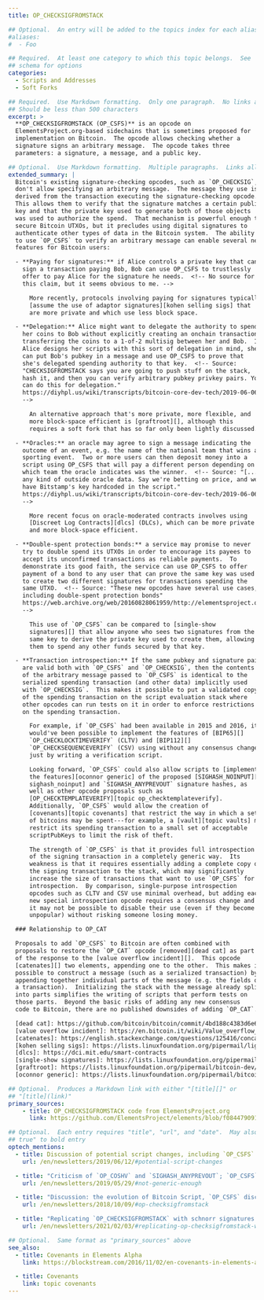 ```yaml
---
title: OP_CHECKSIGFROMSTACK

## Optional.  An entry will be added to the topics index for each alias
#aliases:
#  - Foo

## Required.  At least one category to which this topic belongs.  See
## schema for options
categories:
  - Scripts and Addresses
  - Soft Forks

## Required.  Use Markdown formatting.  Only one paragraph.  No links allowed.
## Should be less than 500 characters
excerpt: >
  **OP_CHECKSIGFROMSTACK (OP_CSFS)** is an opcode on
  ElementsProject.org-based sidechains that is sometimes proposed for
  implementation on Bitcoin.  The opcode allows checking whether a
  signature signs an arbitrary message.  The opcode takes three
  parameters: a signature, a message, and a public key.

## Optional.  Use Markdown formatting.  Multiple paragraphs.  Links allowed.
extended_summary: |
  Bitcoin's existing signature-checking opcodes, such as `OP_CHECKSIG`,
  don't allow specifying an arbitrary message.  The message they use is
  derived from the transaction executing the signature-checking opcode.
  This allows them to verify that the signature matches a certain public
  key and that the private key used to generate both of those objects
  was used to authorize the spend.  That mechanism is powerful enough to
  secure Bitcoin UTXOs, but it precludes using digital signatures to
  authenticate other types of data in the Bitcoin system.  The ability
  to use `OP_CSFS` to verify an arbitrary message can enable several new
  features for Bitcoin users:

  - **Paying for signatures:** if Alice controls a private key that can
    sign a transaction paying Bob, Bob can use OP_CSFS to trustlessly
    offer to pay Alice for the signature he needs.  <!-- No source for
    this claim, but it seems obvious to me. -->

      More recently, protocols involving paying for signatures typically
      [assume the use of adaptor signatures][kohen selling sigs] that
      are more private and which use less block space.

  - **Delegation:** Alice might want to delegate the authority to spend
    her coins to Bob without explicitly creating an onchain transaction
    transferring the coins to a 1-of-2 multisig between her and Bob.  If
    Alice designs her scripts with this sort of delegation in mind, she
    can put Bob's pubkey in a message and use OP_CSFS to prove that
    she's delegated spending authority to that key.  <!-- Source:
    "CHECKSIGFROMSTACK says you are going to push stuff on the stack,
    hash it, and then you can verify arbitrary pubkey privkey pairs. You
    can do this for delegation."
    https://diyhpl.us/wiki/transcripts/bitcoin-core-dev-tech/2019-06-06-noinput-etc/
    -->

      An alternative approach that's more private, more flexible, and
      more block-space efficient is [graftroot][], although this
      requires a soft fork that has so far only been lightly discussed.

  - **Oracles:** an oracle may agree to sign a message indicating the
    outcome of an event, e.g. the name of the national team that wins a
    sporting event.  Two or more users can then deposit money into a
    script using OP_CSFS that will pay a different person depending on
    which team the oracle indicates was the winner.  <!-- Source: "[...]
    any kind of outside oracle data. Say we're betting on price, and we
    have Bitstamp's key hardcoded in the script."
    https://diyhpl.us/wiki/transcripts/bitcoin-core-dev-tech/2019-06-06-noinput-etc/
    -->

      More recent focus on oracle-moderated contracts involves using
      [Discreet Log Contracts][dlcs] (DLCs), which can be more private
      and more block-space efficient.

  - **Double-spent protection bonds:** a service may promise to never
    try to double spend its UTXOs in order to encourage its payees to
    accept its unconfirmed transactions as reliable payments.  To
    demonstrate its good faith, the service can use OP_CSFS to offer
    payment of a bond to any user that can prove the same key was used
    to create two different signatures for transactions spending the
    same UTXO.  <!-- Source: "These new opcodes have several use cases,
    including double-spent protection bonds"
    https://web.archive.org/web/20160828061959/http://elementsproject.org/elements/opcodes
    -->

      This use of `OP_CSFS` can be compared to [single-show
      signatures][] that allow anyone who sees two signatures from the
      same key to derive the private key used to create them, allowing
      them to spend any other funds secured by that key.

  - **Transaction introspection:** If the same pubkey and signature pair
    are valid both with `OP_CSFS` and `OP_CHECKSIG`, then the contents
    of the arbitrary message passed to `OP_CSFS` is identical to the
    serialized spending transaction (and other data) implicitly used
    with `OP_CHECKSIG`.  This makes it possible to put a validated copy
    of the spending transaction on the script evaluation stack where
    other opcodes can run tests on it in order to enforce restrictions
    on the spending transaction.

      For example, if `OP_CSFS` had been available in 2015 and 2016, it
      would've been possible to implement the features of [BIP65][]
      `OP_CHECKLOCKTIMEVERIFY` (CLTV) and [BIP112][]
      `OP_CHECKSEQUENCEVERIFY` (CSV) using without any consensus changes
      just by writing a verification script.

      Looking forward, `OP_CSFS` could also allow scripts to [implement
      the features][oconnor generic] of the proposed [SIGHASH_NOINPUT][topic
      sighash_noinput] and `SIGHASH_ANYPREVOUT` signature hashes, as
      well as other opcode proposals such as
      [OP_CHECKTEMPLATEVERIFY][topic op_checktemplateverify].
      Additionally, `OP_CSFS` would allow the creation of
      [covenants][topic covenants] that restrict the way in which a set
      of bitcoins may be spent---for example, a [vault][topic vaults] may
      restrict its spending transaction to a small set of acceptable
      scriptPubKeys to limit the risk of theft.

      The strength of `OP_CSFS` is that it provides full introspection
      of the signing transaction in a completely generic way.  Its
      weakness is that it requires essentially adding a complete copy of
      the signing transaction to the stack, which may significantly
      increase the size of transactions that want to use `OP_CSFS` for
      introspection.  By comparison, single-purpose introspection
      opcodes such as CLTV and CSV use minimal overhead, but adding each
      new special introspection opcode requires a consensus change and
      it may not be possible to disable their use (even if they become
      unpopular) without risking someone losing money.

  ### Relationship to OP_CAT

  Proposals to add `OP_CSFS` to Bitcoin are often combined with
  proposals to restore the `OP_CAT` opcode [removed][dead cat] as part
  of the response to the [value overflow incident][].  This opcode
  [catenates][] two elements, appending one to the other.  This makes it
  possible to construct a message (such as a serialized transaction) by
  appending together individual parts of the message (e.g. the fields of
  a transaction).  Initializing the stack with the message already split
  into parts simplifies the writing of scripts that perform tests on
  those parts.  Beyond the basic risks of adding any new consensus
  code to Bitcoin, there are no published downsides of adding `OP_CAT`.

  [dead cat]: https://github.com/bitcoin/bitcoin/commit/4bd188c4383d6e614e18f79dc337fbabe8464c82#diff-8458adcedc17d046942185cb709ff5c3R94
  [value overflow incident]: https://en.bitcoin.it/wiki/Value_overflow_incident
  [catenates]: https://english.stackexchange.com/questions/125416/concatenate-vs-catenate
  [kohen selling sigs]: https://lists.linuxfoundation.org/pipermail/lightning-dev/2019-July/002077.html
  [dlcs]: https://dci.mit.edu/smart-contracts
  [single-show signatures]: https://lists.linuxfoundation.org/pipermail/bitcoin-dev/2014-December/007038.html
  [graftroot]: https://lists.linuxfoundation.org/pipermail/bitcoin-dev/2018-February/015700.html
  [oconnor generic]: https://lists.linuxfoundation.org/pipermail/bitcoin-dev/2019-May/016946.html

## Optional.  Produces a Markdown link with either "[title][]" or
## "[title](link)"
primary_sources:
    - title: OP_CHECKSIGFROMSTACK code from ElementsProject.org
      link: https://github.com/ElementsProject/elements/blob/f08447909101bfbbcaf89e382f55c87b2086198a/src/script/interpreter.cpp#L1399

## Optional.  Each entry requires "title", "url", and "date".  May also use "feature:
## true" to bold entry
optech_mentions:
  - title: Discussion of potential script changes, including `OP_CSFS`
    url: /en/newsletters/2019/06/12/#potential-script-changes

  - title: "Criticism of `OP_COSHV` and `SIGHASH_ANYPREVOUT`; `OP_CSFS` as alternative"
    url: /en/newsletters/2019/05/29/#not-generic-enough

  - title: "Discussion: the evolution of Bitcoin Script, `OP_CSFS` discussion"
    url: /en/newsletters/2018/10/09/#op-checksigfromstack

  - title: "Replicating `OP_CHECKSIGFROMSTACK` with schnorr signatures and `OP_CAT`"
    url: /en/newsletters/2021/02/03/#replicating-op-checksigfromstack-with-bip340-and-op-cat

## Optional.  Same format as "primary_sources" above
see_also:
  - title: Covenants in Elements Alpha
    link: https://blockstream.com/2016/11/02/en-covenants-in-elements-alpha/

  - title: Covenants
    link: topic covenants
---
```

